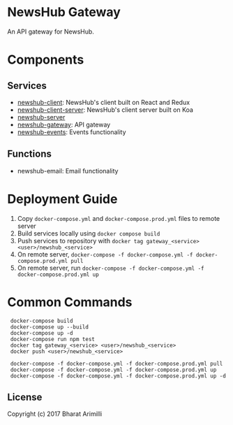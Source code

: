 # NewsHub Gateway

An API gateway for NewsHub.

# Components

## Services

* [newshub-client](https://github.com/bharatari/newshub-client): NewsHub's client built on React and Redux
* [newshub-client-server](https://github.com/bharatari/newshub-client-server): NewsHub's client server built on Koa
* [newshub-server](https://github.com/bharatari/newshub-server)
* [newshub-gateway](https://github.com/bharatari/newshub-gateway): API gateway
* [newshub-events](https://github.com/bharatari/newshub-events): Events functionality

## Functions

* newshub-email: Email functionality

# Deployment Guide

1. Copy `docker-compose.yml` and `docker-compose.prod.yml` files to remote server
2. Build services locally using `docker compose build`
3. Push services to repository with `docker tag gateway_<service> <user>/newshub_<service>`
4. On remote server, `docker-compose -f docker-compose.yml -f docker-compose.prod.yml pull`
5. On remote server, run `docker-compose -f docker-compose.yml -f docker-compose.prod.yml up`

# Common Commands

     docker-compose build
     docker-compose up --build
     docker-compose up -d
     docker-compose run npm test
     docker tag gateway_<service> <user>/newshub_<service>
     docker push <user>/newshub_<service>

     docker-compose -f docker-compose.yml -f docker-compose.prod.yml pull
     docker-compose -f docker-compose.yml -f docker-compose.prod.yml up
     docker-compose -f docker-compose.yml -f docker-compose.prod.yml up -d

## License

Copyright (c) 2017 Bharat Arimilli
